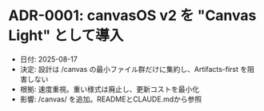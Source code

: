 # ADR-0001: canvasOS v2 を "Canvas Light" として導入
- 日付: 2025-08-17
- 決定: 設計は /canvas の最小ファイル群だけに集約し、Artifacts-first を阻害しない
- 根拠: 速度重視。重い様式は廃止し、更新コストを最小化
- 影響: /canvas/ を追加。READMEとCLAUDE.mdから参照